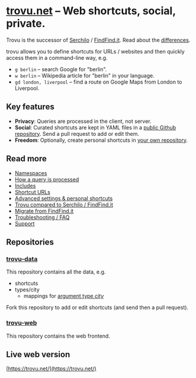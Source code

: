 # [trovu.net](https://trovu.net/) – Web shortcuts, social, private.

Trovu is the successor of [Serchilo](https://github.com/georgjaehnig/serchilo-drupal) / [FindFind.it](https://www.findfind.it/). Read about the [differences](Differences-to-Serchilo-and-FindFind.it.md).

trovu allows you to define shortcuts for URLs / websites and then quickly access them in a command-line way, e.g.

- `g berlin` – search Google for "berlin".
- `w berlin` – Wikipedia article for "berlin" in your language.
- `gd london, liverpool` – find a route on Google Maps from London to Liverpool.

## Key features

- **Privacy**: Queries are processed in the client, not server.
- **Social**: Curated shortcuts are kept in YAML files in a [public Github repository](https://github.com/trovu/trovu-data). Send a pull request to add or edit them.
- **Freedom**: Optionally, create personal shortcuts in [your own repository](https://github.com/trovu/trovu-data-user).

## Read more

- [Namespaces](Namespaces.md)
- [How a query is processed](How-a-query-is-processed.md)
- [Includes](Includes.md)
- [Shortcut URLs](Shortcut-URLs.md)
- [Advanced settings & personal shortcuts](https://github.com/trovu/trovu.github.io/wiki/Advanced-settings-&-personal-shortcuts)
- [Trovu compared to Serchilo / FindFind.it](Differences-to-Serchilo-and-FindFind.it.md)
- [Migrate from FindFind.it](Migrate-from-FindFind.it.md)
- [Troubleshooting / FAQ](Troubleshooting.md)
- [Support](Support.md)

## Repositories

### [trovu-data](https://github.com/trovu/trovu-data)

This repository contains all the data, e.g.

- shortcuts
- types/city
  - mappings for [argument type _city_](https://github.com/trovu/trovu.github.io/wiki/Shortcut-URLs#city)

Fork this repository to add or edit shortcuts (and send then a pull request).

### [trovu-web](https://github.com/trovu/trovu-web)

This repository contains the web frontend.

## Live web version

[https://trovu.net/](https://trovu.net/)
